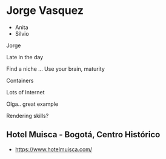 # Jorge Vasquez

* Anita
* Silvio

Jorge

Late in the day

Find a niche … Use your brain, maturity

Containers

Lots of Internet

Olga.. great example

Rendering skills?


## Hotel Muisca - Bogotá, Centro Histórico

* https://www.hotelmuisca.com/
